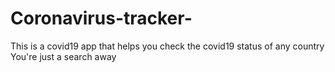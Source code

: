 # Coronavirus-tracker-

This is a covid19 app that helps you check the covid19 status of any country
You're just a search away 
